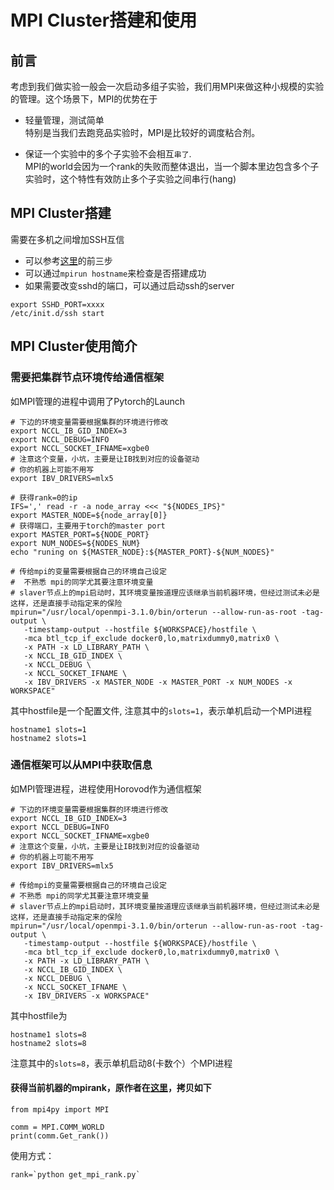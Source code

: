 # MPI Cluster搭建和使用
## 前言
考虑到我们做实验一般会一次启动多组子实验，我们用MPI来做这种小规模的实验的管理。这个场景下，MPI的优势在于

- 轻量管理，测试简单   
   特别是当我们去跑竞品实验时，MPI是比较好的调度粘合剂。

- 保证一个实验中的多个子实验不会相互`串了`.   
MPI的world会因为一个rank的失败而整体退出，当一个脚本里边包含多个子实验时，这个特性有效防止多个子实验之间串行(hang)
	
## MPI Cluster搭建
需要在多机之间增加SSH互信

- 可以参考[这里](https://mpitutorial.com/tutorials/running-an-mpi-cluster-within-a-lan/)的前三步
-  可以通过`mpirun hostname`来检查是否搭建成功
-  如果需要改变sshd的端口，可以通过启动ssh的server     
 
```
export SSHD_PORT=xxxx
/etc/init.d/ssh start
``` 


##  MPI Cluster使用简介
### 需要把集群节点环境传给通信框架
如MPI管理的进程中调用了Pytorch的Launch

```
# 下边的环境变量需要根据集群的环境进行修改
export NCCL_IB_GID_INDEX=3
export NCCL_DEBUG=INFO
export NCCL_SOCKET_IFNAME=xgbe0
# 注意这个变量，小坑，主要是让IB找到对应的设备驱动
# 你的机器上可能不用写
export IBV_DRIVERS=mlx5
	
# 获得rank=0的ip
IFS=',' read -r -a node_array <<< "${NODES_IPS}"
export MASTER_NODE=${node_array[0]}
# 获得端口，主要用于torch的master port
export MASTER_PORT=${NODE_PORT}
export NUM_NODES=${NODES_NUM}
echo "runing on ${MASTER_NODE}:${MASTER_PORT}-${NUM_NODES}"
	
# 传给mpi的变量需要根据自己的环境自己设定
#  不熟悉 mpi的同学尤其要注意环境变量
# slaver节点上的mpi启动时，其环境变量按道理应该继承当前机器环境，但经过测试未必是这样，还是直接手动指定来的保险
mpirun="/usr/local/openmpi-3.1.0/bin/orterun --allow-run-as-root -tag-output \
   -timestamp-output --hostfile ${WORKSPACE}/hostfile \
   -mca btl_tcp_if_exclude docker0,lo,matrixdummy0,matrix0 \
   -x PATH -x LD_LIBRARY_PATH \
   -x NCCL_IB_GID_INDEX \
   -x NCCL_DEBUG \
   -x NCCL_SOCKET_IFNAME \
   -x IBV_DRIVERS -x MASTER_NODE -x MASTER_PORT -x NUM_NODES -x WORKSPACE"
```

其中hostfile是一个配置文件, 注意其中的`slots=1`，表示单机启动一个MPI进程

```
hostname1 slots=1
hostname2 slots=1
```


### 通信框架可以从MPI中获取信息
如MPI管理进程，进程使用Horovod作为通信框架

```
# 下边的环境变量需要根据集群的环境进行修改
export NCCL_IB_GID_INDEX=3
export NCCL_DEBUG=INFO
export NCCL_SOCKET_IFNAME=xgbe0
# 注意这个变量，小坑，主要是让IB找到对应的设备驱动
# 你的机器上可能不用写
export IBV_DRIVERS=mlx5
		
# 传给mpi的变量需要根据自己的环境自己设定
# 不熟悉 mpi的同学尤其要注意环境变量
# slaver节点上的mpi启动时，其环境变量按道理应该继承当前机器环境，但经过测试未必是这样，还是直接手动指定来的保险
mpirun="/usr/local/openmpi-3.1.0/bin/orterun --allow-run-as-root -tag-output \
   -timestamp-output --hostfile ${WORKSPACE}/hostfile \
   -mca btl_tcp_if_exclude docker0,lo,matrixdummy0,matrix0 \
   -x PATH -x LD_LIBRARY_PATH \
   -x NCCL_IB_GID_INDEX \
   -x NCCL_DEBUG \
   -x NCCL_SOCKET_IFNAME \
   -x IBV_DRIVERS -x WORKSPACE"
```

其中hostfile为

```
hostname1 slots=8
hostname2 slots=8
```
注意其中的`slots=8`，表示单机启动8(卡数个）个MPI进程
   
	
#### 获得当前机器的mpirank，原作者在[这里](https://gist.github.com/serihiro/33f8f775cd8ba524d7b20d08d170e69c)，拷贝如下
	
```
from mpi4py import MPI
	
comm = MPI.COMM_WORLD
print(comm.Get_rank())
```
使用方式：
	
```
rank=`python get_mpi_rank.py`
```
